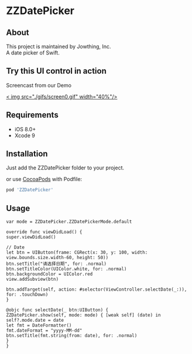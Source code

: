 # ZZDatePicker


## About
This project is maintained by Jowthing, Inc.<br>
A date picker of Swift.<br>

## Try this UI control in action

Screencast from our Demo

<a href="./gifs/screen0.gif">< img src="./gifs/screen0.gif" width="40%"/></a >

## Requirements

- iOS 8.0+
- Xcode 9

## Installation

Just add the ZZDatePicker folder to your project.

or use [CocoaPods](https://cocoapods.org) with Podfile:
``` ruby
pod 'ZZDatePicker'
```


## Usage

```
var mode = ZZDatePicker.ZZDatePickerMode.default

override func viewDidLoad() {
super.viewDidLoad()

// Date
let btn = UIButton(frame: CGRect(x: 30, y: 100, width: view.bounds.size.width-60, height: 50))
btn.setTitle("请选择日期", for: .normal)
btn.setTitleColor(UIColor.white, for: .normal)
btn.backgroundColor = UIColor.red
view.addSubview(btn)

btn.addTarget(self, action: #selector(ViewController.selectDate(_:)), for: .touchDown)
}

@objc func selectDate(_ btn:UIButton) {
ZZDatePicker.show(self, mode: mode) { [weak self] (date) in
self?.mode.date = date
let fmt = DateFormatter()
fmt.dateFormat = "yyyy-MM-dd"
btn.setTitle(fmt.string(from: date), for: .normal)
}
}
```





